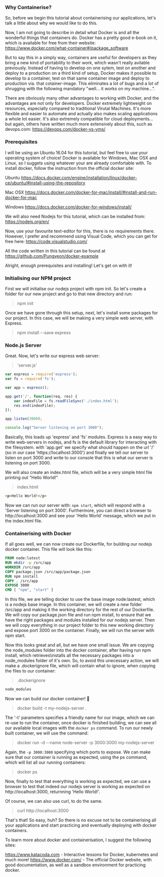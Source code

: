 
### Why Containerise? 

So, before we begin this tutorial about containerising our applications, let's talk a little about why we would like to do this. 

Now, I am not going to describe in detail what Docker is and all the wonderful things that containers do. Docker has a pretty good e-book on it, which is available for free from their website: https://www.docker.com/what-container#/package_software

But to say this in a simply way, containers are useful for developers as they bring a new kind of portability to their work, which wasn't really avilable previously. Instead of having to develop on one sytem, test on another and deploy to a production on a third kind of setup, Docker makes it possible to develop to a container, test on that same container image and deploy to production via. that cotainer-image. This eliminates a lot of bugs and a lot of shrugging with the following mandatory "well... it works on my machine...".

There are obviously many other advantages to working with Docker, and the advantages are not only for developers. Docker extremely lightweight on resources, especially compared to traditional Virutal Machines. It's more flexible and easier to automate and actually also makes scaling applications a whole lot easier. It's also extremely compatible for cloud deployments... but again, others have written much more extensively about this, such as devops.com: https://devops.com/docker-vs-vms/

### Prerequisites

I will be using an Ubuntu 16.04 for this tutorial, but feel free to use your operating system of choice! Docker is available for Windows, Mac OSX and Linux, so I suggets using whatever your are already comfortable with. To install docker, follow the instruction from the official docker site: 

Ubuntu
https://docs.docker.com/engine/installation/linux/docker-ce/ubuntu/#install-using-the-repository

Mac OSX
https://docs.docker.com/docker-for-mac/install/#install-and-run-docker-for-mac

Windows
https://docs.docker.com/docker-for-windows/install/

We will also need Nodejs for this tutorial, which can be installed from: https://nodejs.org/en/

Now, use your favourite text-editor for this, there is no requirements there. However, I prefer and recommend using Visual Code, which you can get for free here: https://code.visualstudio.com/

All the code written in this tutorial can be found at https://github.com/Pungyeon/docker-example

Alright, enough prerequisites and installing! Let's get on with it!

### Initialising our NPM project

First we will initialise our nodejs project with npm init. So let's create a folder for our new project and go to that new directory and run: 

> npm init

Once we have gone through this setup, next, let's install some packages for our project. In this case, we will be making a very simple web server, with Express.

> npm install --save express

### Node.js Server

Great. Now, let's write our express web server:

> 'server.js'
```javascript
var express = require('express');
var fs = require('fs');

var app = express();

app.get('/', function(req, res) {
    var indexFile = fs.readFileSync('./index.html');
    res.end(indexFile);
});

app.listen(3000);

console.log("Server listening on port 3000");
```
Basically, this loads up 'express' and 'fs' modules. Express is a easy way to write web-servers in nodejs, and fs is the default library for interacting with the filesystem. with 'app.get' we specify what should happen on the url '/' (so in our case 'https://localhost:3000') and finally we tell our server to listen on port 3000 and write to our console that this is what our server is listening on port 3000.

We will also create an index.html file, which will be a very simple html file printing out "Hello World!"

> index.html
```html
<p>Hello World!</p>
```

Now we can run our server with: `npm start`, which will respond with a 'Server listening on port 3000'. Furthermore, you can direct a browser to http://localhost:3000 and see your 'Hello World' message, which we put in the index.html file. 

### Containerising with Docker

If all goes well, we can now create our Dockerfile, for building our nodejs docker container. This file will look like this: 

``` dockerfile
FROM node:latest
RUN mkdir -p /src/app
WORKDIR /src/app
COPY package.json /src/app/package.json
RUN npm install
COPY . /src/app
EXPOSE 3000
CMD [ "npm", "start" ]
```

In this file, we are telling docker to use the base image node:lastest, which is a nodejs base image. In this container, we will create a new folder /src/app and making it the working directory for the rest of our Dockerfile. We will copy our package.json file and run npm install, to ensure that we have the right packages and modules installed for our nodejs server. Then we will copy everything in our project folder to this new working directory and expose port 3000 on the container. Finally, we will run the server with npm start.

Now this looks great and all, but we have one small issue. We are copying the node_modules folder into the docker container, after having run npm install, which retrieves\installs all the necessary packages into a node_modules folder of it's own. So, to avoid this unecessary action, we will make a .dockerignore file, which will contain what to ignore, when copying the files to our container:

> .dockerignore
``` html
node_modules
```

Now we can build our docker container! :clap:

> docker build -t my-nodejs-server .

The '-t' parameters specifies a friendly name for our image, which we can re-use to run the container, once docker is finished building, we can see all our available local images with the `docker ps` command. To run our newly built container, we will use the command:

> docker run -d --name node-server -p 3000:3000 my-nodejs-server

Again, the `-p 3000:3000` specifying which ports to expose. We can make sure that our container is running as expected, using the ps command, which will list all our running containers: 

> docker ps

Now, finally to test that everything is working as expected, we can use a browser to test that indeed our nodejs server is working as expected on http://localhost:3000, returnning 'Hello World!'.

Of course, we can also use curl, to do the same.

> curl http://localhost:3000

That's that! So easy, huh? So there is no excuse not to be containerising all your applications and start practicing and eventually deploying with docker containers. 

To learn more about docker and containerisation, I suggest the following sites: 

https://www.katacoda.com - Interactive lessons for Docker, kubernetes and much more!
https://www.docker.com/ - The official Docker website, with good documentation, as well as a sandbox environment for practicing docker.